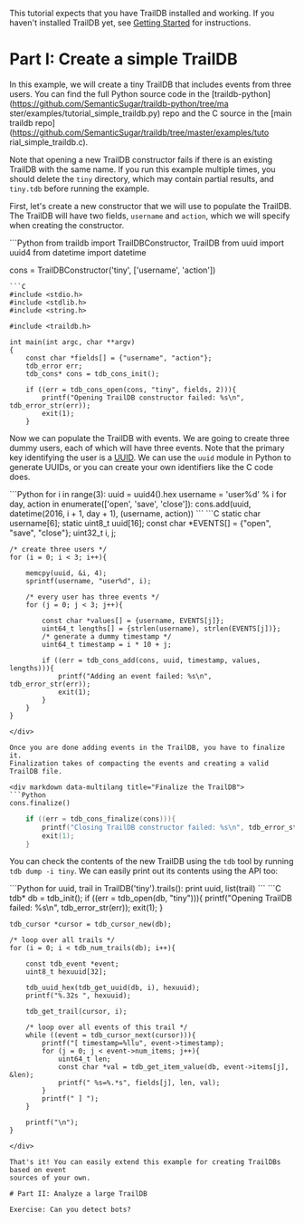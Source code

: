 
This tutorial expects that you have TrailDB installed and working. If you haven't
installed TrailDB yet, see [Getting Started](getting_started) for instructions.

# Part I: Create a simple TrailDB

In this example, we will create a tiny TrailDB that includes events
from three users. You can find the full Python source code in the
[traildb-python](https://github.com/SemanticSugar/traildb-python/tree/ma
ster/examples/tutorial_simple_traildb.py)
repo and the C source in the [main traildb
repo](https://github.com/SemanticSugar/traildb/tree/master/examples/tuto
rial_simple_traildb.c).

Note that opening a new TrailDB constructor fails if there is an
existing TrailDB with the same name. If you run this example multiple
times, you should delete the `tiny` directory, which may contain partial
results, and `tiny.tdb` before running the example.

First, let's create a new constructor that we will use to populate the TrailDB.
The TrailDB will have two fields, `username` and `action`, which we will specify
when creating the constructor.

<div markdown data-multilang title="Create a new TrailDB constructor">
```Python
from traildb import TrailDBConstructor, TrailDB
from uuid import uuid4
from datetime import datetime

cons = TrailDBConstructor('tiny', ['username', 'action'])
```
```C
#include <stdio.h>
#include <stdlib.h>
#include <string.h>

#include <traildb.h>

int main(int argc, char **argv)
{
    const char *fields[] = {"username", "action"};
    tdb_error err;
    tdb_cons* cons = tdb_cons_init();

    if ((err = tdb_cons_open(cons, "tiny", fields, 2))){
        printf("Opening TrailDB constructor failed: %s\n", tdb_error_str(err));
        exit(1);
    }
```
</div>

Now we can populate the TrailDB with events. We are going
to create three dummy users, each of which will have three
events. Note that the primary key identifying the user is a
[UUID](http://en.wikipedia.org/wiki/UUID). We can use the `uuid` module
in Python to generate UUIDs, or you can create your own identifiers like
the C code does.

<div markdown data-multilang title="Add events in the TrailDB">
```Python
for i in range(3):
    uuid = uuid4().hex
    username = 'user%d' % i
    for day, action in enumerate(['open', 'save', 'close']):
        cons.add(uuid, datetime(2016, i + 1, day + 1), (username, action))
```
```C
    static char username[6];
    static uint8_t uuid[16];
    const char *EVENTS[] = {"open", "save", "close"};
    uint32_t i, j;

    /* create three users */
    for (i = 0; i < 3; i++){

        memcpy(uuid, &i, 4);
        sprintf(username, "user%d", i);

        /* every user has three events */
        for (j = 0; j < 3; j++){

            const char *values[] = {username, EVENTS[j]};
            uint64_t lengths[] = {strlen(username), strlen(EVENTS[j])};
            /* generate a dummy timestamp */
            uint64_t timestamp = i * 10 + j;

            if ((err = tdb_cons_add(cons, uuid, timestamp, values, lengths))){
                printf("Adding an event failed: %s\n", tdb_error_str(err));
                exit(1);
            }
        }
    }
```
</div>

Once you are done adding events in the TrailDB, you have to finalize it.
Finalization takes of compacting the events and creating a valid TrailDB file.

<div markdown data-multilang title="Finalize the TrailDB">
```Python
cons.finalize()
```
```C
    if ((err = tdb_cons_finalize(cons))){
        printf("Closing TrailDB constructor failed: %s\n", tdb_error_str(err));
        exit(1);
    }
```
</div>

You can check the contents of the new TrailDB using the `tdb` tool by
running `tdb dump -i tiny`. We can easily print out its contents using
the API too:

<div markdown data-multilang title="Print out contents of the new TrailDB">
```Python
for uuid, trail in TrailDB('tiny').trails():
    print uuid, list(trail)
```
```C
    tdb* db = tdb_init();
    if ((err = tdb_open(db, "tiny"))){
        printf("Opening TrailDB failed: %s\n", tdb_error_str(err));
        exit(1);
    }

    tdb_cursor *cursor = tdb_cursor_new(db);

    /* loop over all trails */
    for (i = 0; i < tdb_num_trails(db); i++){

        const tdb_event *event;
        uint8_t hexuuid[32];

        tdb_uuid_hex(tdb_get_uuid(db, i), hexuuid);
        printf("%.32s ", hexuuid);

        tdb_get_trail(cursor, i);

        /* loop over all events of this trail */
        while ((event = tdb_cursor_next(cursor))){
            printf("[ timestamp=%llu", event->timestamp);
            for (j = 0; j < event->num_items; j++){
                uint64_t len;
                const char *val = tdb_get_item_value(db, event->items[j], &len);
                printf(" %s=%.*s", fields[j], len, val);
            }
            printf(" ] ");
        }

        printf("\n");
    }
```
</div>

That's it! You can easily extend this example for creating TrailDBs based on event
sources of your own.

# Part II: Analyze a large TrailDB

Exercise: Can you detect bots?

